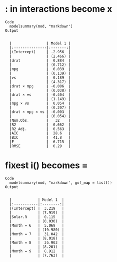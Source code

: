 # : in interactions become x

    Code
      modelsummary(mod, "markdown")
    Output
      
      
      |                | Model 1 |
      |:---------------|:-------:|
      |(Intercept)     | -2.956  |
      |                | (2.466) |
      |drat            |  0.884  |
      |                | (0.712) |
      |mpg             |  0.039  |
      |                | (0.139) |
      |vs              |  0.189  |
      |                | (4.317) |
      |drat × mpg      | -0.006  |
      |                | (0.038) |
      |drat × vs       | -0.404  |
      |                | (1.149) |
      |mpg × vs        |  0.054  |
      |                | (0.207) |
      |drat × mpg × vs | -0.003  |
      |                | (0.054) |
      |Num.Obs.        |   32    |
      |R2              |  0.662  |
      |R2 Adj.         |  0.563  |
      |AIC             |  28.6   |
      |BIC             |  41.8   |
      |F               |  6.715  |
      |RMSE            |  0.29   |

# fixest i() becomes =

    Code
      modelsummary(mod, "markdown", gof_map = list())
    Output
      
      
      |            | Model 1  |
      |:-----------|:--------:|
      |(Intercept) |  3.219   |
      |            | (7.919)  |
      |Solar.R     |  0.115   |
      |            | (0.030)  |
      |Month = 6   |  5.069   |
      |            | (10.980) |
      |Month = 7   |  31.042  |
      |            | (8.018)  |
      |Month = 8   |  36.903  |
      |            | (8.201)  |
      |Month = 9   |  8.912   |
      |            | (7.763)  |

